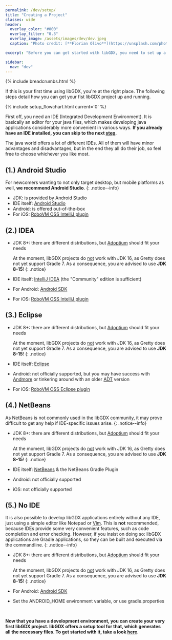```yaml
---
permalink: /dev/setup/
title: "Creating a Project"
classes: wide
header:
  overlay_color: "#000"
  overlay_filter: "0.3"
  overlay_image: /assets/images/dev/dev.jpeg
  caption: "Photo credit: [**Florian Olivo**](https://unsplash.com/photos/Ek9Znm8lQ1U)"

excerpt: "Before you can get started with libGDX, you need to set up a development environment for Java."

sidebar:
  nav: "dev"
---
```


{% include breadcrumbs.html %}

If this is your first time using libGDX, you're at the right place. The following steps detail how you can get your fist libGDX project up and running.

{% include setup_flowchart.html current='0' %}

First off, you need an IDE (Integrated Development Environment). It is basically an editor for your java files, which makes developing java applications considerably more convenient in various ways. **If you already have an IDE installed, you can skip to the next [step](/dev/project-generation/).**

The java world offers a lot of different IDEs. All of them will have minor advantages and disadvantages, but in the end they all do their job, so feel free to choose whichever you like most.

## (1.) Android Studio
For newcomers wanting to not only target desktop, but mobile platforms as well, **we recommend Android Studio**.
{: .notice--info}

- JDK: is provided by Android Studio
- IDE itself: [Android Studio](https://developer.android.com/studio)
- Android: is offered out-of-the-box
- For iOS: [RoboVM OSS IntelliJ plugin](http://robovm.mobidevelop.com)

## (2.) IDEA
- JDK 8+: there are different distributions, but [Adoptium](https://adoptium.net/) should fit your needs

   At the moment, libGDX projects do <u>not</u> work with JDK 16, as Gretty does not yet support Gradle 7. As a consequence, you are advised to use **JDK 8-15**!
   {: .notice}
- IDE itself: [IntelliJ IDEA](https://www.jetbrains.com/idea/download/) (the "Community" edition is sufficient)
- For Android: [Android SDK](https://developer.android.com/studio/releases/platform-tools)
- For iOS: [RoboVM OSS IntelliJ plugin](http://robovm.mobidevelop.com)

## (3.) Eclipse
- JDK 8+: there are different distributions, but [Adoptium](https://adoptium.net/) should fit your needs

   At the moment, libGDX projects do <u>not</u> work with JDK 16, as Gretty does not yet support Gradle 7. As a consequence, you are advised to use **JDK 8-15**!
   {: .notice}
- IDE itself: [Eclipse](https://www.eclipse.org/downloads/)
- Android: not officially supported, but you may have success with [Andmore](https://projects.eclipse.org/projects/tools.andmore) or tinkering around with an older [ADT](https://marketplace.eclipse.org/content/android-development-tools-eclipse) version
- For iOS: [RoboVM OSS Eclipse plugin](http://robovm.mobidevelop.com)

## (4.) NetBeans
As NetBeans is not commonly used in the libGDX community, it may prove difficult to get any help if IDE-specific issues arise.
{: .notice--info}

- JDK 8+: there are different distributions, but [Adoptium](https://adoptium.net/) should fit your needs

    At the moment, libGDX projects do <u>not</u> work with JDK 16, as Gretty does not yet support Gradle 7. As a consequence, you are advised to use **JDK 8-15**!
   {: .notice}
- IDE itself: [NetBeans](https://netbeans.apache.org/download/index.html) & the NetBeans Gradle Plugin
- Android: not officially supported
- iOS: not officially supported

## (5.) No IDE
It is also possible to develop libGDX applications entirely without any IDE, just using a simple editor like Notepad or [Vim](https://www.vim.org). This is **not** recommended, because IDEs provide some very convenient features, such as code completion and error checking. However, if you insist on doing so: libGDX applications are Gradle applications, so they can be built and executed via the commandline.
{: .notice--info}

- JDK 8+: there are different distributions, but [Adoptium](https://adoptium.net/) should fit your needs

   At the moment, libGDX projects do <u>not</u> work with JDK 16, as Gretty does not yet support Gradle 7. As a consequence, you are advised to use **JDK 8-15**!
   {: .notice}
- For Android: [Android SDK](https://developer.android.com/studio/releases/platform-tools)
- Set the ANDROID_HOME environment variable, or use gradle.properties

<br/>

**Now that you have a development environment, you can create your very first libGDX project. libGDX offers a setup tool for that, which generates all the necessary files. To get started with it, take a look [here](/dev/project-generation/).**
